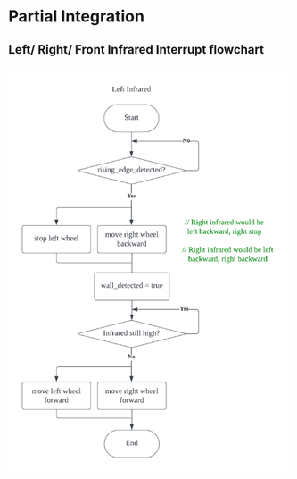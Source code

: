 # Partial Integration

## Left/ Right/ Front Infrared Interrupt flowchart
![turn_flow](../images/partial/partial_interr_flow.png)

